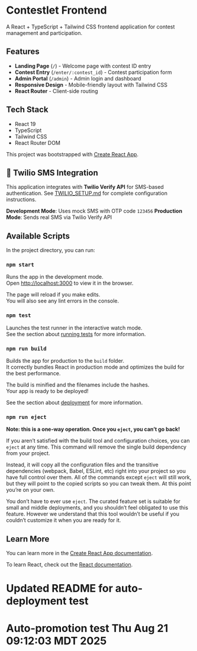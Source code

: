 # Contestlet Frontend

A React + TypeScript + Tailwind CSS frontend application for contest management and participation.

## Features

- **Landing Page** (`/`) - Welcome page with contest ID entry
- **Contest Entry** (`/enter/:contest_id`) - Contest participation form  
- **Admin Portal** (`/admin`) - Admin login and dashboard
- **Responsive Design** - Mobile-friendly layout with Tailwind CSS
- **React Router** - Client-side routing

## Tech Stack

- React 19
- TypeScript
- Tailwind CSS
- React Router DOM

This project was bootstrapped with [Create React App](https://github.com/facebook/create-react-app).

## 📱 Twilio SMS Integration

This application integrates with **Twilio Verify API** for SMS-based authentication. See [TWILIO_SETUP.md](./TWILIO_SETUP.md) for complete configuration instructions.

**Development Mode**: Uses mock SMS with OTP code `123456`
**Production Mode**: Sends real SMS via Twilio Verify API

## Available Scripts

In the project directory, you can run:

### `npm start`

Runs the app in the development mode.\
Open [http://localhost:3000](http://localhost:3000) to view it in the browser.

The page will reload if you make edits.\
You will also see any lint errors in the console.

### `npm test`

Launches the test runner in the interactive watch mode.\
See the section about [running tests](https://facebook.github.io/create-react-app/docs/running-tests) for more information.

### `npm run build`

Builds the app for production to the `build` folder.\
It correctly bundles React in production mode and optimizes the build for the best performance.

The build is minified and the filenames include the hashes.\
Your app is ready to be deployed!

See the section about [deployment](https://facebook.github.io/create-react-app/docs/deployment) for more information.

### `npm run eject`

**Note: this is a one-way operation. Once you `eject`, you can’t go back!**

If you aren’t satisfied with the build tool and configuration choices, you can `eject` at any time. This command will remove the single build dependency from your project.

Instead, it will copy all the configuration files and the transitive dependencies (webpack, Babel, ESLint, etc) right into your project so you have full control over them. All of the commands except `eject` will still work, but they will point to the copied scripts so you can tweak them. At this point you’re on your own.

You don’t have to ever use `eject`. The curated feature set is suitable for small and middle deployments, and you shouldn’t feel obligated to use this feature. However we understand that this tool wouldn’t be useful if you couldn’t customize it when you are ready for it.

## Learn More

You can learn more in the [Create React App documentation](https://facebook.github.io/create-react-app/docs/getting-started).

To learn React, check out the [React documentation](https://reactjs.org/).
# Updated README for auto-deployment test
# Auto-promotion test Thu Aug 21 09:12:03 MDT 2025
